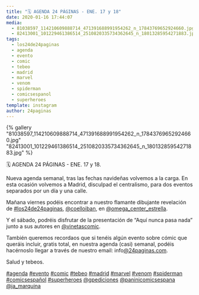 ```yaml
---
title: "🗓 AGENDA 24 PÁGINAS - ENE. 17 y 18"
date: 2020-01-16 17:44:07
media: 
  - 81038597_114210609888714_471391688991954262_n_17843769652924660.jpg
  - 82413001_101229461386514_2510820335734362645_n_18013285954271883.jpg
tags: 
  - los24de24paginas
  - agenda
  - evento
  - comic
  - tebeo
  - madrid
  - marvel
  - venom
  - spiderman
  - comicsespanol
  - superheroes
template: instagram
author: 24paginas
---
```


{% gallery "81038597_114210609888714_471391688991954262_n_17843769652924660.jpg" "82413001_101229461386514_2510820335734362645_n_18013285954271883.jpg" %}

🗓 AGENDA 24 PÁGINAS - ENE. 17 y 18.

Nueva agenda semanal, tras las fechas navideñas volvemos a la carga. En esta ocasión volvemos a Madrid, disculpad el centralismo, para dos eventos separados por un día y una calle.

Mañana viernes podéis encontrar a nuestro flamante dibujante revelación de [#los24de24paginas](/tags/los24de24paginas), [@coelloiban](https://instagram.com/coelloiban), en [@omega_center_estrella](https://instagram.com/omega_center_estrella).

Y el sábado, podréis disfrutar de la presentación de “Aquí nunca pasa nada” junto a sus autores en [@vinetascomic](https://instagram.com/vinetascomic).

También queremos recordaos que si tenéis algún evento sobre cómic que queráis incluir, gratis total, en nuestra agenda (casi) semanal, podéis hacérnoslo llegar a través de nuestro email: info[@24paginas.com](https://instagram.com/24paginas.com).

Salud y tebeos.

[#agenda](/tags/agenda) [#evento](/tags/evento) [#comic](/tags/comic) [#tebeo](/tags/tebeo) [#madrid](/tags/madrid) [#marvel](/tags/marvel) [#venom](/tags/venom) [#spiderman](/tags/spiderman) [#comicsespañol](/tags/comicsespanol) [#superheroes](/tags/superheroes) [@gpediciones](https://instagram.com/gpediciones) [@paninicomicsespana](https://instagram.com/paninicomicsespana) [@ja_marquina](https://instagram.com/ja_marquina)

